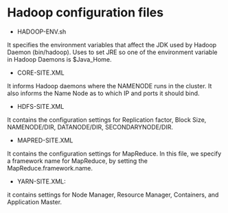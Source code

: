 # Hadoop configuration files

* HADOOP-ENV.sh

It specifies the environment variables that affect the JDK used by Hadoop Daemon (bin/hadoop). Uses to set JRE so one of the environment variable in Hadoop Daemons is $Java_Home.

* CORE-SITE.XML

It informs Hadoop daemons where the NAMENODE runs in the cluster. It also informs the Name Node as to which IP and ports it should bind.

* HDFS-SITE.XML

It contains the configuration settings for Replication factor, Block Size, NAMENODE/DIR, DATANODE/DIR, SECONDARYNODE/DIR. 

* MAPRED-SITE.XML

It contains the configuration settings for MapReduce. In this file, we specify a framework name for MapReduce, by setting the MapReduce.framework.name.

* YARN-SITE.XML:

it contains settings for Node Manager, Resource Manager, Containers, and Application Master.